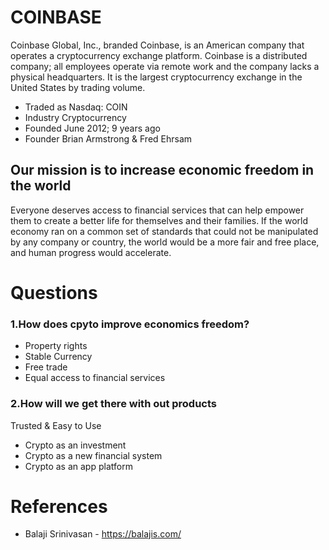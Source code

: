 # COINBASE

Coinbase Global, Inc., branded Coinbase, is an American company that operates a cryptocurrency exchange platform. Coinbase is a distributed company; all employees operate via remote work and the company lacks a physical headquarters. It is the largest cryptocurrency exchange in the United States by trading volume.

- Traded as Nasdaq: COIN
- Industry Cryptocurrency
- Founded June 2012; 9 years ago
- Founder Brian Armstrong & Fred Ehrsam

## Our mission is to increase economic freedom in the world

Everyone deserves access to financial services that can help empower them to create a better life for themselves and their families. If the world economy ran on a common set of standards that could not be manipulated by any company or country, the world would be a more fair and free place, and human progress would accelerate.

# Questions

### 1.How does cpyto improve economics freedom?

- Property rights
- Stable Currency
- Free trade
- Equal access to financial services

### 2.How will we get there with out products

Trusted & Easy to Use

- Crypto as an investment
- Crypto as a new financial system
- Crypto as an app platform

# References

- Balaji Srinivasan - https://balajis.com/
